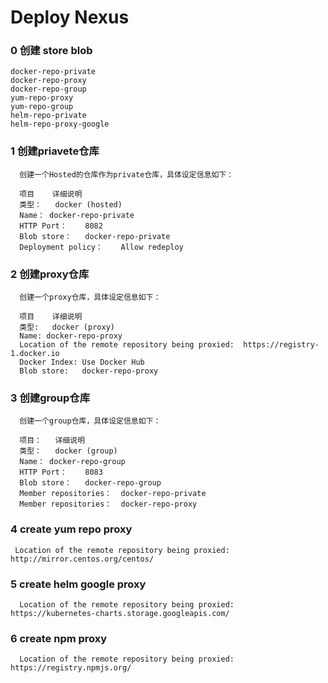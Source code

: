 # Deploy Nexus

### 0 创建 store blob
    docker-repo-private
    docker-repo-proxy
    docker-repo-group
    yum-repo-proxy
    yum-repo-group
    helm-repo-private
    helm-repo-proxy-google

### 1 创建priavete仓库

      创建一个Hosted的仓库作为private仓库，具体设定信息如下：

      项目	详细说明
      类型：	docker (hosted)
      Name：	docker-repo-private
      HTTP Port：	8082
      Blob store：	docker-repo-private
      Deployment policy：	Allow redeploy


### 2 创建proxy仓库

      创建一个proxy仓库，具体设定信息如下：

      项目	详细说明
      类型:	docker (proxy)
      Name:	docker-repo-proxy
      Location of the remote repository being proxied:	https://registry-1.docker.io
      Docker Index:	Use Docker Hub
      Blob store:	docker-repo-proxy

### 3 创建group仓库

      创建一个group仓库，具体设定信息如下：

      项目：	详细说明
      类型：	docker (group)
      Name：	docker-repo-group
      HTTP Port：	8083
      Blob store：	docker-repo-group
      Member repositories：	docker-repo-private
      Member repositories：	docker-repo-proxy

### 4 create yum repo proxy
     Location of the remote repository being proxied: http://mirror.centos.org/centos/

### 5 create helm google proxy
      Location of the remote repository being proxied:	https://kubernetes-charts.storage.googleapis.com/

### 6 create npm proxy
      Location of the remote repository being proxied:  https://registry.npmjs.org/